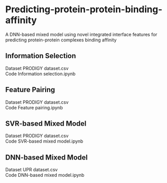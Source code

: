 # Predicting-protein-protein-binding-affinity
A DNN-based mixed model using novel integrated interface features for predicting protein-protein complexes binding affinity

## Information Selection
Dataset PRODIGY dataset.csv  
Code Information selection.ipynb
## Feature Pairing
Dataset PRODIGY dataset.csv  
Code Feature pairing.ipynb
## SVR-based Mixed Model
Dataset PRODIGY dataset.csv  
Code SVR-based mixed model.ipynb
## DNN-based Mixed Model
Dataset UPR dataset.csv  
Code DNN-based mixed model.ipynb
